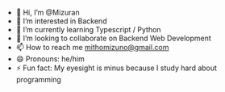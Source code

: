 - 👋 Hi, I’m @Mizuran
- 👀 I’m interested in Backend
- 🌱 I’m currently learning Typescript / Python
- 💞️ I’m looking to collaborate on Backend Web Development
- 📫 How to reach me mithomizuno@gmail.com
- 😄 Pronouns: he/him
- ⚡ Fun fact: My eyesight is minus because I study hard about programming

<!---
Mizuran/Mizuran is a ✨ special ✨ repository because its `README.md` (this file) appears on your GitHub profile.
You can click the Preview link to take a look at your changes.
--->
